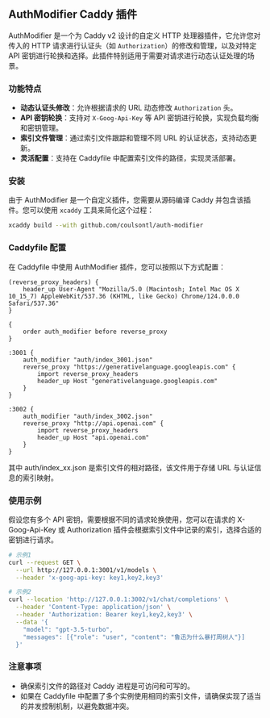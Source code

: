 ## AuthModifier Caddy 插件

AuthModifier 是一个为 Caddy v2 设计的自定义 HTTP 处理器插件，它允许您对传入的 HTTP 请求进行认证头（如 `Authorization`）的修改和管理，以及对特定 API 密钥进行轮换和选择。此插件特别适用于需要对请求进行动态认证处理的场景。

### 功能特点

- **动态认证头修改**：允许根据请求的 URL 动态修改 `Authorization` 头。
- **API 密钥轮换**：支持对 `X-Goog-Api-Key` 等 API 密钥进行轮换，实现负载均衡和密钥管理。
- **索引文件管理**：通过索引文件跟踪和管理不同 URL 的认证状态，支持动态更新。
- **灵活配置**：支持在 Caddyfile 中配置索引文件的路径，实现灵活部署。

### 安装

由于 AuthModifier 是一个自定义插件，您需要从源码编译 Caddy 并包含该插件。您可以使用 `xcaddy` 工具来简化这个过程：

```bash
xcaddy build --with github.com/coulsontl/auth-modifier
```

### Caddyfile 配置

在 Caddyfile 中使用 AuthModifier 插件，您可以按照以下方式配置：

```caddyfile
(reverse_proxy_headers) {
    header_up User-Agent "Mozilla/5.0 (Macintosh; Intel Mac OS X 10_15_7) AppleWebKit/537.36 (KHTML, like Gecko) Chrome/124.0.0.0 Safari/537.36"
}

{
    order auth_modifier before reverse_proxy
}

:3001 {
    auth_modifier "auth/index_3001.json"
    reverse_proxy "https://generativelanguage.googleapis.com" {
        import reverse_proxy_headers
        header_up Host "generativelanguage.googleapis.com"
    }
}

:3002 {
    auth_modifier "auth/index_3002.json"
    reverse_proxy "http://api.openai.com" {
        import reverse_proxy_headers
        header_up Host "api.openai.com"
    }
}
```
其中 auth/index_xx.json 是索引文件的相对路径，该文件用于存储 URL 与认证信息的索引映射。

### 使用示例
假设您有多个 API 密钥，需要根据不同的请求轮换使用，您可以在请求的 X-Goog-Api-Key 或 Authorization 插件会根据索引文件中记录的索引，选择合适的密钥进行请求。
```sh
# 示例1
curl --request GET \
  --url http://127.0.0.1:3001/v1/models \
  --header 'x-goog-api-key: key1,key2,key3'

# 示例2
curl --location 'http://127.0.0.1:3002/v1/chat/completions' \
  --header 'Content-Type: application/json' \
  --header 'Authorization: Bearer key1,key2,key3' \
  --data '{
    "model": "gpt-3.5-turbo",
    "messages": [{"role": "user", "content": "鲁迅为什么暴打周树人"}]
  }'
```

### 注意事项
* 确保索引文件的路径对 Caddy 进程是可访问和可写的。
* 如果在 Caddyfile 中配置了多个实例使用相同的索引文件，请确保实现了适当的并发控制机制，以避免数据冲突。
